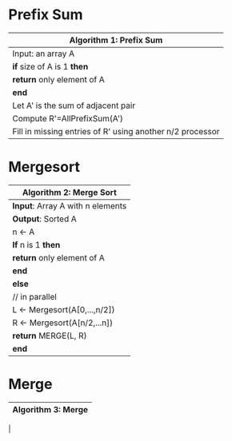 # Prefix Sum

|__Algorithm 1: Prefix Sum__|
|---------------------------|
|Input: an array A          |
|<b>if</b> size of A is 1 <b>then</b>|
|<b>return</b> only element of A|
|<b>end</b>|
|Let A' is the sum of adjacent pair|
|Compute R'=AllPrefixSum(A')|
|Fill in missing entries of R' using another n/2 processor|


# Mergesort
|__Algorithm 2: Merge Sort__|
|---------------------------|
|<b>Input</b>: Array A with n elements|
|<b>Output</b>: Sorted A|
|n <- A|
|<b>If</b> n is 1 <b> then </b>|
|<b>return</b> only element of A|
|<b>end</b>|
|<b> else</b> |
|// in parallel|
|L <- Mergesort(A[0,...,n/2])|
|R <- Mergesort(A[n/2,...n])|
|<b>return</b> MERGE(L, R)|
|<b> end</b>|


# Merge
|__Algorithm 3: Merge__|
|----------------------|
|